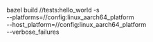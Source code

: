bazel build //tests:hello_world -s \
    --platforms=//config:linux_aarch64_platform \
    --host_platform=//config:linux_aarch64_platform \
    --verbose_failures
